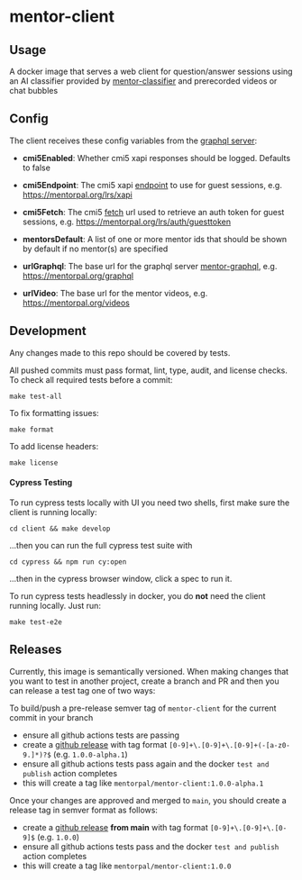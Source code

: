 mentor-client
==================

Usage
-----

A docker image that serves a web client for question/answer sessions using an AI classifier provided by [mentor-classifier](https://github.com/mentorpal/mentor-classifier) and prerecorded videos or chat bubbles


Config
---------

The client receives these config variables from the [graphql server](https://github.com/mentorpal/mentor-graphql):

- **cmi5Enabled**: Whether cmi5 xapi responses should be logged. Defaults to false

- **cmi5Endpoint**: The cmi5 xapi [endpoint](https://github.com/AICC/CMI-5_Spec_Current/blob/quartz/cmi5_spec.md#81-launch-method) to use for guest sessions, e.g. https://mentorpal.org/lrs/xapi

- **cmi5Fetch**: The cmi5 [fetch](https://github.com/AICC/CMI-5_Spec_Current/blob/quartz/cmi5_spec.md#81-launch-method) url used to retrieve an auth token for guest sessions, e.g. https://mentorpal.org/lrs/auth/guesttoken

- **mentorsDefault**: A list of one or more mentor ids that should be shown by default if no mentor(s) are specified

- **urlGraphql**: The base url for the graphql server [mentor-graphql](https://github.com/mentorpal/mentor-classifier), e.g. https://mentorpal.org/graphql

- **urlVideo**: The base url for the mentor videos, e.g. https://mentorpal.org/videos


Development
-----------

Any changes made to this repo should be covered by tests.

All pushed commits must pass format, lint, type, audit, and license checks. To check all required tests before a commit:

```
make test-all
```

To fix formatting issues:

```
make format
```

To add license headers:

```
make license
```

#### Cypress Testing

To run cypress tests locally with UI you need two shells, first make sure the client is running locally:

```
cd client && make develop
```

...then you can run the full cypress test suite with

```
cd cypress && npm run cy:open
```

...then in the cypress browser window, click a spec to run it.

To run cypress tests headlessly in docker, you do **not** need the client running locally. Just run:

```
make test-e2e
```

Releases
--------

Currently, this image is semantically versioned. When making changes that you want to test in another project, create a branch and PR and then you can release a test tag one of two ways:

To build/push a pre-release semver tag of `mentor-client` for the current commit in your branch

- ensure all github actions tests are passing
- create a [github release](https://github.com/ICTLearningSciences/mentor-client/releases/new) with tag format `[0-9]+\.[0-9]+\.[0-9]+(-[a-z0-9.]*)?$` (e.g. `1.0.0-alpha.1`)
- ensure all github actions tests pass again and the docker `test and publish` action completes
- this will create a tag like `mentorpal/mentor-client:1.0.0-alpha.1`

Once your changes are approved and merged to `main`, you should create a release tag in semver format as follows:

- create a [github release](https://github.com/ICTLearningSciences/mentor-client/releases/new) **from main** with tag format `[0-9]+\.[0-9]+\.[0-9]$` (e.g. `1.0.0`)
- ensure all github actions tests pass and the docker `test and publish` action completes
- this will create a tag like `mentorpal/mentor-client:1.0.0`
